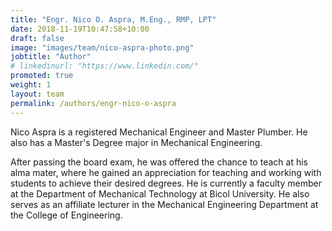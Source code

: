 ```yaml
---
title: "Engr. Nico O. Aspra, M.Eng., RMP, LPT"
date: 2018-11-19T10:47:58+10:00
draft: false
image: "images/team/nico-aspra-photo.png"
jobtitle: "Author"
# linkedinurl: "https://www.linkedin.com/"
promoted: true
weight: 1
layout: team
permalink: /authors/engr-nico-o-aspra
---
```





Nico Aspra is a registered Mechanical Engineer and Master Plumber. He also has a Master's Degree major in Mechanical Engineering. 

After passing the board exam, he was offered the chance to teach at his alma mater, where he gained an appreciation for teaching and working with students to achieve their desired degrees. He is currently a faculty member at the Department of Mechanical Technology at Bicol University. He also serves as an affiliate lecturer in the Mechanical Engineering Department at the College of Engineering.



